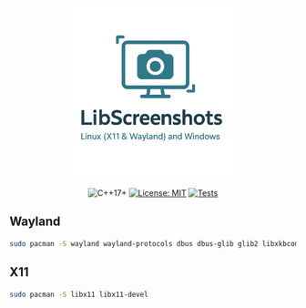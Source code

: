 <div align="center">

<img src="assets/logo.png" height="300" alt="banner">

![C++17+](https://img.shields.io/badge/C++-17%2B-blue.svg)
[![License: MIT](https://img.shields.io/badge/License-MIT-yellow.svg)](https://opensource.org/licenses/MIT)
[![Tests](https://github.com/johnnymast/LibGraphics/actions/workflows/testing.yml/badge.svg)](https://github.com/johnnymast/LibGraphics/actions/workflows/testing.yml)
</div>


## Wayland 

```bash
sudo pacman -S wayland wayland-protocols dbus dbus-glib glib2 libxkbcommon gtk3 xdg-desktop-portal xdg-desktop-portal-wlr pkgconf glib2

```


## X11


```bash
sudo pacman -S libx11 libx11-devel
```